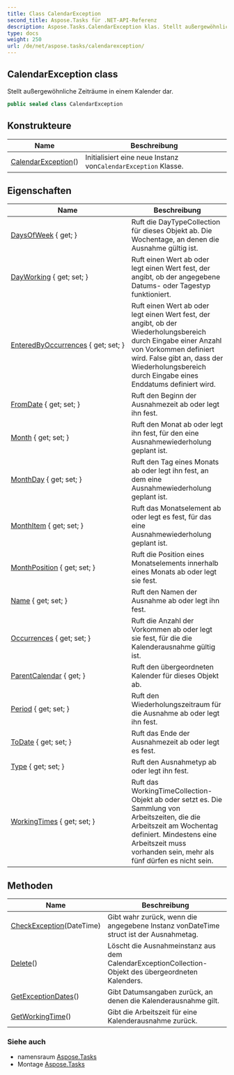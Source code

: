 ```yaml
---
title: Class CalendarException
second_title: Aspose.Tasks für .NET-API-Referenz
description: Aspose.Tasks.CalendarException klas. Stellt außergewöhnliche Zeiträume in einem Kalender dar.
type: docs
weight: 250
url: /de/net/aspose.tasks/calendarexception/
---
```

## CalendarException class

Stellt außergewöhnliche Zeiträume in einem Kalender dar.

```csharp
public sealed class CalendarException
```

## Konstrukteure

| Name | Beschreibung |
| --- | --- |
| [CalendarException](calendarexception/)() | Initialisiert eine neue Instanz von`CalendarException` Klasse. |

## Eigenschaften

| Name | Beschreibung |
| --- | --- |
| [DaysOfWeek](../../aspose.tasks/calendarexception/daysofweek/) { get; } | Ruft die DayTypeCollection für dieses Objekt ab. Die Wochentage, an denen die Ausnahme gültig ist. |
| [DayWorking](../../aspose.tasks/calendarexception/dayworking/) { get; set; } | Ruft einen Wert ab oder legt einen Wert fest, der angibt, ob der angegebene Datums- oder Tagestyp funktioniert. |
| [EnteredByOccurrences](../../aspose.tasks/calendarexception/enteredbyoccurrences/) { get; set; } | Ruft einen Wert ab oder legt einen Wert fest, der angibt, ob der Wiederholungsbereich durch Eingabe einer Anzahl von Vorkommen definiert wird. False gibt an, dass der Wiederholungsbereich durch Eingabe eines Enddatums definiert wird. |
| [FromDate](../../aspose.tasks/calendarexception/fromdate/) { get; set; } | Ruft den Beginn der Ausnahmezeit ab oder legt ihn fest. |
| [Month](../../aspose.tasks/calendarexception/month/) { get; set; } | Ruft den Monat ab oder legt ihn fest, für den eine Ausnahmewiederholung geplant ist. |
| [MonthDay](../../aspose.tasks/calendarexception/monthday/) { get; set; } | Ruft den Tag eines Monats ab oder legt ihn fest, an dem eine Ausnahmewiederholung geplant ist. |
| [MonthItem](../../aspose.tasks/calendarexception/monthitem/) { get; set; } | Ruft das Monatselement ab oder legt es fest, für das eine Ausnahmewiederholung geplant ist. |
| [MonthPosition](../../aspose.tasks/calendarexception/monthposition/) { get; set; } | Ruft die Position eines Monatselements innerhalb eines Monats ab oder legt sie fest. |
| [Name](../../aspose.tasks/calendarexception/name/) { get; set; } | Ruft den Namen der Ausnahme ab oder legt ihn fest. |
| [Occurrences](../../aspose.tasks/calendarexception/occurrences/) { get; set; } | Ruft die Anzahl der Vorkommen ab oder legt sie fest, für die die Kalenderausnahme gültig ist. |
| [ParentCalendar](../../aspose.tasks/calendarexception/parentcalendar/) { get; } | Ruft den übergeordneten Kalender für dieses Objekt ab. |
| [Period](../../aspose.tasks/calendarexception/period/) { get; set; } | Ruft den Wiederholungszeitraum für die Ausnahme ab oder legt ihn fest. |
| [ToDate](../../aspose.tasks/calendarexception/todate/) { get; set; } | Ruft das Ende der Ausnahmezeit ab oder legt es fest. |
| [Type](../../aspose.tasks/calendarexception/type/) { get; set; } | Ruft den Ausnahmetyp ab oder legt ihn fest. |
| [WorkingTimes](../../aspose.tasks/calendarexception/workingtimes/) { get; set; } | Ruft das WorkingTimeCollection-Objekt ab oder setzt es. Die Sammlung von Arbeitszeiten, die die Arbeitszeit am Wochentag definiert.  Mindestens eine Arbeitszeit muss vorhanden sein, mehr als fünf dürfen es nicht sein. |

## Methoden

| Name | Beschreibung |
| --- | --- |
| [CheckException](../../aspose.tasks/calendarexception/checkexception/)(DateTime) | Gibt wahr zurück, wenn die angegebene Instanz vonDateTime struct ist der Ausnahmetag. |
| [Delete](../../aspose.tasks/calendarexception/delete/)() | Löscht die Ausnahmeinstanz aus dem CalendarExceptionCollection-Objekt des übergeordneten Kalenders. |
| [GetExceptionDates](../../aspose.tasks/calendarexception/getexceptiondates/)() | Gibt Datumsangaben zurück, an denen die Kalenderausnahme gilt. |
| [GetWorkingTime](../../aspose.tasks/calendarexception/getworkingtime/)() | Gibt die Arbeitszeit für eine Kalenderausnahme zurück. |

### Siehe auch

* namensraum [Aspose.Tasks](../../aspose.tasks/)
* Montage [Aspose.Tasks](../../)


